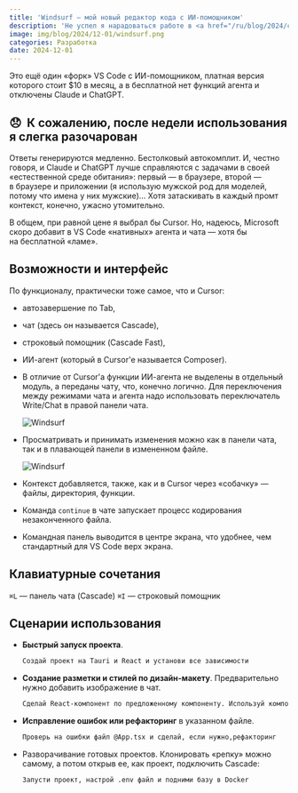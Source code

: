 ```yaml
---
title: 'Windsurf — мой новый редактор кода с ИИ-помощником'
description: 'Не успел я нарадоваться работе в <a href="/ru/blog/2024/cursor">Cursor AI</a>, как разработчики Codeium, ИИ-расширения для VS Code выкатили <a href="https://codeium.com/windsurf" target="_blank" rel="noopener noreferrer">Windsurf</a> — такой же хороший, как и Cursor, но вдвое дешевле.'
image: img/blog/2024/12-01/windsurf.png
categories: Разработка
date: 2024-12-01
---
```


Это ещё один «форк» VS Code c ИИ-помощником, платная версия которого стоит $10 в месяц, а в бесплатной нет функций агента и отключены Claude и ChatGPT.

<aside class="card is-pullquote">
  <h2 class="h4">😞  К сожалению, после недели использования я слегка разочарован</h2>
  <p>Ответы генерируются медленно. Бестолковый автокомплит. И, честно говоря, и Claude и ChatGPT лучше справляются с задачами в своей &laquo;естественной среде обитания&raquo;: первый &mdash; в браузере, второй &mdash; в браузере и приложении (я использую мужской род для моделей, потому что имена у них мужские)… Хотя затаскивать в каждый промт контекст, конечно, ужасно утомительно.</p>
  <p>В общем, при равной цене я выбрал бы Cursor. Но, надеюсь, Microsoft скоро добавит в VS Code &laquo;нативных&raquo; агента и чата &mdash; хотя бы на бесплатной &laquo;ламе&raquo;.</p>
</aside>

## Возможности и интерфейс

По функционалу, практически тоже самое, что и Cursor:

- aвтозавершение по Tab,
- чат (здесь он называется Cascade),
- строковый помощник (Cascade Fast),
- ИИ-агент (который в Cursor'e называется Composer).

- В отличие от Cursor'а функции ИИ-агента не выделены в отдельный модуль, а переданы чату, что, конечно логично. Для переключения между режимами чата и агента надо использовать переключатель Write/Chat в правой панели чата.

    ![Windsurf](https://i.imgur.com/chTNqCS.png)

- Просматривать и принимать изменения можно как в панели чата, так и в плавающей панели в измененном файле.

    ![Windsurf](https://i.imgur.com/PCoJ2b3.png)

- Контекст добавляется, также, как и в Cursor через «собачку» — файлы, директория, функции.

- Команда `continue` в чате запускает процесс кодирования незаконченного файла.

- Командная панель выводится в центре экрана, что удобнее, чем стандартный для VS Code  верх экрана.

## Клавиатурные сочетания

`⌘L` — панель чата (Cascade)
`⌘I` — строковый помощник

## Сценарии использования

- **Быстрый запуск проекта**.

    ```txt
    Создай проект на Tauri и React и установи все зависимости
    ```

- **Создание разметки и стилей по дизайн-макету**. Предварительно нужно добавить изображение в чат.

    ```txt
    Сделай React-компонент по предложенному компоненту. Используй компоненты библиотеки Shadcn UI. Но дорабатывай их согласно дизайн-макету
    ```

- **Исправление ошибок или рефакторинг** в указанном файле.

    ```txt
    Проверь на ошибки файл @App.tsx и сделай, если нужно,рефакторинг
    ```

- Разворачивание готовых проектов. Клонировать «репку» можно самому, а потом открыв ее, как проект, подключить Cascade:

    ```txt
    Запусти проект, настрой .env файл и подними базу в Docker
    ```
